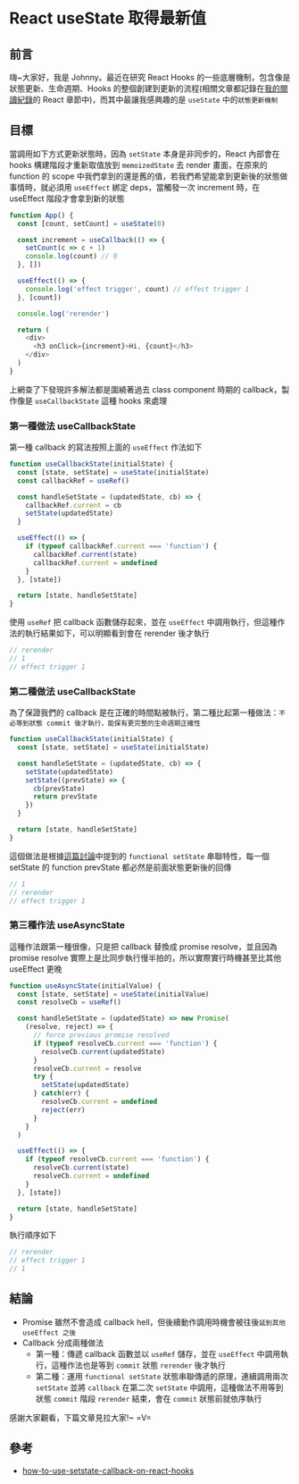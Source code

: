 # React useState 取得最新值

<SocialBlock hashtags="react,javascript,useState,setState,promise" />

## 前言
嗨~大家好，我是 Johnny。最近在研究 React Hooks 的一些底層機制，包含像是狀態更新、生命週期、Hooks 的整個創建到更新的流程(相關文章都記錄在[我的閱讀紀錄](https://johnnywang1994.github.io/book/articles/memo/learning.html#react)的 React 章節中)，而其中最讓我感興趣的是 `useState` 中的`狀態更新機制`


## 目標
當調用如下方式更新狀態時，因為 `setState` 本身是非同步的，React 內部會在 hooks 構建階段才重新取值放到 `memoizedState` 去 render 畫面，在原來的 function 的 scope 中我們拿到的還是舊的值，若我們希望能拿到更新後的狀態做事情時，就必須用 `useEffect` 綁定 deps，當觸發一次 increment 時，在 useEffect 階段才會拿到新的狀態

```js
function App() {
  const [count, setCount] = useState(0)

  const increment = useCallback(() => {
    setCount(c => c + 1)
    console.log(count) // 0
  }, [])

  useEffect(() => {
    console.log('effect trigger', count) // effect trigger 1
  }, [count])

  console.log('rerender')

  return (
    <div>
      <h3 onClick={increment}>Hi, {count}</h3>
    </div>
  )
}
```

上網查了下發現許多解法都是圍繞著過去 class component 時期的 callback，製作像是 `useCallbackState` 這種 hooks 來處理

### 第一種做法 useCallbackState
第一種 callback 的寫法按照上面的 `useEffect` 作法如下
```js
function useCallbackState(initialState) {
  const [state, setState] = useState(initialState)
  const callbackRef = useRef()

  const handleSetState = (updatedState, cb) => {
    callbackRef.current = cb
    setState(updatedState)
  }

  useEffect(() => {
    if (typeof callbackRef.current === 'function') {
      callbackRef.current(state)
      callbackRef.current = undefined
    }
  }, [state])

  return [state, handleSetState]
}
```

使用 `useRef` 把 callback 函數儲存起來，並在 `useEffect` 中調用執行，但這種作法的執行結果如下，可以明顯看到會在 rerender 後才執行

```js
// rerender
// 1
// effect trigger 1
```


### 第二種做法 useCallbackState
為了保證我們的 callback 是在正確的時間點被執行，第二種比起第一種做法：`不必等到狀態 commit 後才執行，能保有更完整的生命週期正確性`

```js
function useCallbackState(initialState) {
  const [state, setState] = useState(initialState)

  const handleSetState = (updatedState, cb) => {
    setState(updatedState)
    setState((prevState) => {
      cb(prevState)
      return prevState
    })
  }

  return [state, handleSetState]
}
```

這個做法是根據[這篇討論](https://stackoverflow.com/a/65757628/10300120)中提到的 `functional setState` 串聯特性，每一個 setState 的 function prevState 都必然是前面狀態更新後的回傳

```js
// 1
// rerender
// effect trigger 1
```

### 第三種作法 useAsyncState

這種作法跟第一種很像，只是把 callback 替換成 promise resolve，並且因為 promise resolve 實際上是比同步執行慢半拍的，所以實際實行時機甚至比其他 useEffect 更晚

```js
function useAsyncState(initialValue) {
  const [state, setState] = useState(initialValue)
  const resolveCb = useRef()

  const handleSetState = (updatedState) => new Promise(
    (resolve, reject) => {
      // force previous promise resolved
      if (typeof resolveCb.current === 'function') {
        resolveCb.current(updatedState)
      }
      resolveCb.current = resolve
      try {
        setState(updatedState)
      } catch(err) {
        resolveCb.current = undefined
        reject(err)
      }
    }
  )

  useEffect(() => {
    if (typeof resolveCb.current === 'function') {
      resolveCb.current(state)
      resolveCb.current = undefined
    }
  }, [state])

  return [state, handleSetState]
}
```

執行順序如下

```js
// rerender
// effect trigger 1
// 1
```


## 結論
- Promise 雖然不會造成 callback hell，但後續動作調用時機會被往後`延到其他 useEffect 之後`
- Callback 分成兩種做法
  - 第一種：傳遞 callback 函數並以 `useRef` 儲存，並在 `useEffect` 中調用執行，這種作法也是等到 `commit` 狀態 `rerender` 後才執行
  - 第二種：運用 `functional setState` 狀態串聯傳遞的原理，連續調用兩次 `setState` 並將 `callback` 在第二次 `setState` 中調用，這種做法不用等到狀態 `commit` 階段 `rerender` 結束，會在 `commit` 狀態前就依序執行

感謝大家觀看，下篇文章見拉大家!~ =V=

<SocialBlock hashtags="react,javascript,useState,setState,promise" />


## 參考
- [how-to-use-setstate-callback-on-react-hooks](https://stackoverflow.com/a/65757628/10300120)